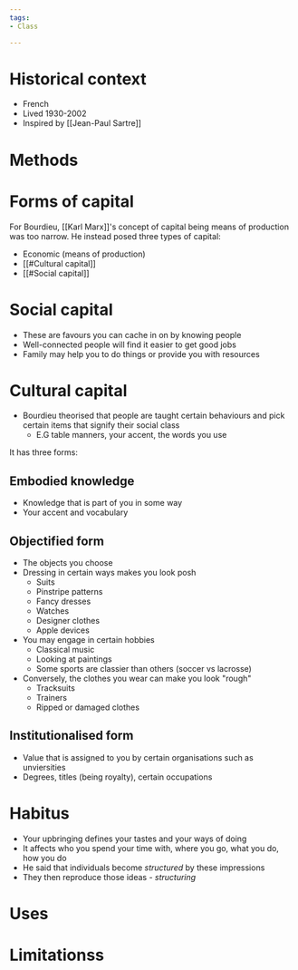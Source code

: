 ```yaml
---
tags:
- Class

---
```

# Historical context
- French
- Lived 1930-2002
- Inspired by [[Jean-Paul Sartre]]

# Methods

# Forms of capital
For Bourdieu, [[Karl Marx]]'s concept of capital being means of production was too narrow. He instead posed three types of capital:
- Economic (means of production)
- [[#Cultural capital]]
- [[#Social capital]]

# Social capital
- These are favours you can cache in on by knowing people
- Well-connected people will find it easier to get good jobs
- Family may help you to do things or provide you with resources

# Cultural capital
- Bourdieu theorised that people are taught certain behaviours and pick certain items that signify their social class
	- E.G table manners, your accent, the words you use

It has three forms:
## Embodied knowledge
- Knowledge that is part of you in some way
- Your accent and vocabulary

## Objectified form
- The objects you choose
- Dressing in certain ways makes you look posh
	- Suits
	- Pinstripe patterns
	- Fancy dresses
	- Watches
	- Designer clothes
	- Apple devices
- You may engage in certain hobbies
	- Classical music
	- Looking at paintings
	- Some sports are classier than others (soccer vs lacrosse)
- Conversely, the clothes you wear can make you look "rough"
	- Tracksuits
	- Trainers
	- Ripped or damaged clothes

## Institutionalised form
- Value that is assigned to you by certain organisations such as unviersities
- Degrees, titles (being royalty), certain occupations

# Habitus
- Your upbringing defines your tastes and your ways of doing
- It affects who you spend your time with, where you go, what you do, how you do
- He said that individuals become *structured* by these impressions
- They then reproduce those ideas - *structuring*

# Uses

# Limitationss